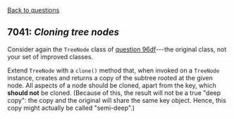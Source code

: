 [Back to questions](../README.md)

## 7041: *Cloning tree nodes*

Consider again the `TreeNode` class of [question 96df](96df.md)---the original class, not your set of improved classes.

Extend `TreeNode` with a `clone()` method that, when invoked on a `TreeNode`
instance, creates and returns a copy of the
subtree rooted at the given node.  All aspects of a node should be cloned, apart from the key, which **should not** be
cloned.  (Because of this, the result will not be a true "deep copy": the copy and the original will share the same key object.
Hence, this copy might actually be called "semi-deep".)
